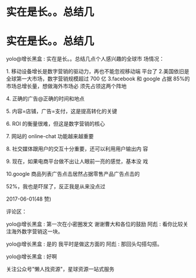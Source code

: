 # 实在是长。。总结几

# 实在是长。。总结几

yolo@增长黑盒 : 实在是长。。总结几点个人感兴趣的全球市 场情况：

1\. 移动设备增长是数字营销的驱动力，再也不能忽视移动端 平台了 2.美国依旧是全球第一大市场，数字营销规模超过 700 亿 3.facebook 和 google 占据 85%的市场总增长量，想做海外市场必 须先占领这两个阵地

4\. 正确的广告@正确的时间和地点

5\. 内容=店铺，广告=支付，这是提高转化的关键

6\. ROI 的衡量很难，但这是数字营销的核心

7\. 网站的 online-chat 功能越来越重要

8\. 社交媒体跟用户的交互十分重要，还可以利用用户输出内 容

9\. 现在，如果电商平台做不出让人眼前一亮的感觉，基本没 戏

10.google 商品列表广告点击居然占据零售产品广告点击的

52%，我也是吓尿了，反正我是从来没点过

2017-06-01(48 赞)

评论区：

yolo@增长黑盒 : 第一次在小密圈发文 谢谢曹大和各位的鼓励 阿彪 : 看你比较关注海外数字营销这一块。

yolo@增长黑盒 : 是的 我平时是做这方面的 阿彪 : 那回头勾搭勾搭。

yolo@增长黑盒 : 好啊

关注公众号"懒人找资源"，星球资源一站式服务